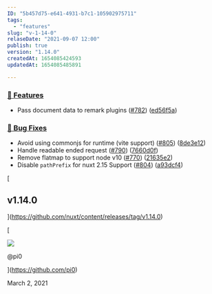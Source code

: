 ```yaml
---
ID: "5b457d75-e641-4931-b7c1-105902975711"
tags:
  - "features"
slug: "v-1-14-0"
relaseDate: "2021-09-07 12:00"
publish: true
version: "1.14.0"
createdAt: 1654085424593
updatedAt: 1654085485891

---
```

### [🚀 Features](/changelog/#-features)

*   Pass document data to remark plugins ([#782](https://github.com/nuxt/content/issues/782)) ([ed56f5a](https://github.com/nuxt/content/commit/ed56f5a4c8cf5fc8b6fb7711b769b882fd73bee1))

### [🐛 Bug Fixes](/changelog/#-bug-fixes)

*   Avoid using commonjs for runtime (vite support) ([#805](https://github.com/nuxt/content/issues/805)) ([8de3e12](https://github.com/nuxt/content/commit/8de3e12759c37f6ff74d52c6174e8d099742e833))
*   Handle readable ended request ([#790](https://github.com/nuxt/content/issues/790)) ([7660d0f](https://github.com/nuxt/content/commit/7660d0fff4ef66c04ef20256251f94eb4457734b))
*   Remove flatmap to support node v10 ([#770](https://github.com/nuxt/content/issues/770)) ([21635e2](https://github.com/nuxt/content/commit/21635e2488c9edb899ab3dbffbcc93e6dd9a3b82))
*   Disable `pathPrefix` for nuxt 2.15 Support ([#804](https://github.com/nuxt/content/issues/804)) ([a93dcf4](https://github.com/nuxt/content/commit/a93dcf448355e90df4cf2a6f1f3a4977e2b786d8))

[

v1.14.0
-------

](https://github.com/nuxt/content/releases/tag/v1.14.0)

[

![](https://avatars.githubusercontent.com/u/5158436?v=4)

@pi0

](https://github.com/pi0)

March 2, 2021